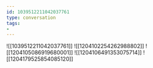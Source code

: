 ```yaml
---
id: 1039512211042037761
type: conversation
tags:
- 
---
```

![[1039512211042037761]]
![[1204102254262988802]]
![[1204105086919680001]]
![[1204106491353075714]]
![[1204179525854085120]]

